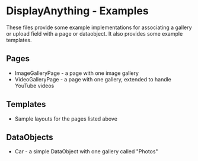 # DisplayAnything - Examples #

These files provide some example implementations for associating a gallery or upload field with a page or dataobject. It also provides some example templates.

## Pages ##

+ ImageGalleryPage - a page with one image gallery
+ VideoGalleryPage - a page with one gallery, extended to handle YouTube videos

## Templates ##

+ Sample layouts for the pages listed above

## DataObjects ##

+ Car - a simple DataObject with one gallery called "Photos"
